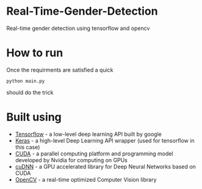 <h1>Real-Time-Gender-Detection</h1>

Real-time gender detection using tensorflow and opencv

<h1>How to run</h1>
Once the requirments are satisfied a quick

```
python main.py
```

should do the trick

<h1>Built using</h1>
<ul>
    <li><a href="https://www.tensorflow.org/">Tensorflow</a> - a low-level deep learning API built by google</li>
    <li><a href="https://keras.io/">Keras</a> - a high-level Deep Learning API wrapper (used for tensorflow in this case)</li>
    <li><a href="https://developer.nvidia.com/cuda-toolkit">CUDA</a> - a parallel computing platform and programming model developed by Nvidia for computing on GPUs</li>
    <li><a href="https://developer.nvidia.com/cudnn">cuDNN</a> - a GPU accelerated library for Deep Neural Networks based on CUDA</li>
    <li><a href="https://opencv.org/">OpenCV</a> - a real-time optimized Computer Vision library</li>
</ul>